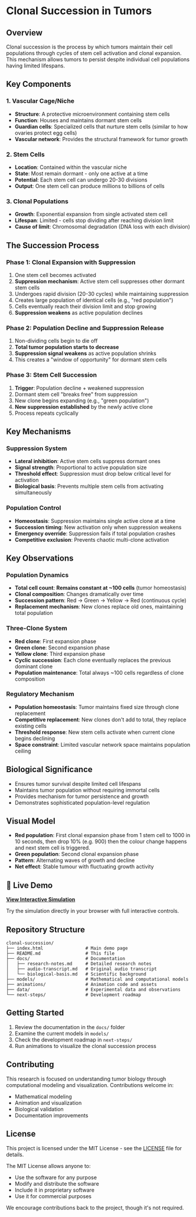 # Clonal Succession in Tumors

## Overview
Clonal succession is the process by which tumors maintain their cell populations through cycles of stem cell activation and clonal expansion. This mechanism allows tumors to persist despite individual cell populations having limited lifespans.

## Key Components

### 1. Vascular Cage/Niche
- **Structure**: A protective microenvironment containing stem cells
- **Function**: Houses and maintains dormant stem cells
- **Guardian cells**: Specialized cells that nurture stem cells (similar to how ovaries protect egg cells)
- **Vascular network**: Provides the structural framework for tumor growth

### 2. Stem Cells
- **Location**: Contained within the vascular niche
- **State**: Most remain dormant - only one active at a time
- **Potential**: Each stem cell can undergo 20-30 divisions
- **Output**: One stem cell can produce millions to billions of cells

### 3. Clonal Populations
- **Growth**: Exponential expansion from single activated stem cell
- **Lifespan**: Limited - cells stop dividing after reaching division limit
- **Cause of limit**: Chromosomal degradation (DNA loss with each division)

## The Succession Process

### Phase 1: Clonal Expansion with Suppression
1. One stem cell becomes activated
2. **Suppression mechanism**: Active stem cell suppresses other dormant stem cells
3. Undergoes rapid division (20-30 cycles) while maintaining suppression
4. Creates large population of identical cells (e.g., "red population")
5. Cells eventually reach their division limit and stop growing
6. **Suppression weakens** as active population declines

### Phase 2: Population Decline and Suppression Release
1. Non-dividing cells begin to die off
2. **Total tumor population starts to decrease**
3. **Suppression signal weakens** as active population shrinks
4. This creates a "window of opportunity" for dormant stem cells

### Phase 3: Stem Cell Succession
1. **Trigger**: Population decline + weakened suppression
2. Dormant stem cell "breaks free" from suppression
3. New clone begins expanding (e.g., "green population")
4. **New suppression established** by the newly active clone
5. Process repeats cyclically

## Key Mechanisms

### Suppression System
- **Lateral inhibition**: Active stem cells suppress dormant ones
- **Signal strength**: Proportional to active population size
- **Threshold effect**: Suppression must drop below critical level for activation
- **Biological basis**: Prevents multiple stem cells from activating simultaneously

### Population Control
- **Homeostasis**: Suppression maintains single active clone at a time
- **Succession timing**: New activation only when suppression weakens
- **Emergency override**: Suppression fails if total population crashes
- **Competitive exclusion**: Prevents chaotic multi-clone activation

## Key Observations

### Population Dynamics
- **Total cell count**: **Remains constant at ~100 cells** (tumor homeostasis)
- **Clonal composition**: Changes dramatically over time
- **Succession pattern**: Red → Green → Yellow → Red (continuous cycle)
- **Replacement mechanism**: New clones replace old ones, maintaining total population

### Three-Clone System
- **Red clone**: First expansion phase
- **Green clone**: Second expansion phase  
- **Yellow clone**: Third expansion phase
- **Cyclic succession**: Each clone eventually replaces the previous dominant clone
- **Population maintenance**: Total always ~100 cells regardless of clone composition

### Regulatory Mechanism
- **Population homeostasis**: Tumor maintains fixed size through clone replacement
- **Competitive replacement**: New clones don't add to total, they replace existing cells
- **Threshold response**: New stem cells activate when current clone begins declining
- **Space constraint**: Limited vascular network space maintains population ceiling

## Biological Significance
- Ensures tumor survival despite limited cell lifespans
- Maintains tumor population without requiring immortal cells
- Provides mechanism for tumor persistence and growth
- Demonstrates sophisticated population-level regulation

## Visual Model
- **Red population**: First clonal expansion phase from 1 stem cell to 1000 in 10 seconds, then drop 10% (e.g. 900) then the colour change happens and next stem cell is triggered. 
- **Green population**: Second clonal expansion phase  
- **Pattern**: Alternating waves of growth and decline
- **Net effect**: Stable tumour with fluctuating growth activity 

## 🚀 Live Demo

**[View Interactive Simulation](https://baggers.github.io/clonal-succession/)**

Try the simulation directly in your browser with full interactive controls.

## Repository Structure

```
clonal-succession/
├── index.html                # Main demo page
├── README.md                 # This file
├── docs/                     # Documentation
│   ├── research-notes.md     # Detailed research notes
│   ├── audio-transcript.md   # Original audio transcript
│   └── biological-basis.md   # Scientific background
├── models/                   # Mathematical and computational models
├── animations/               # Animation code and assets
├── data/                     # Experimental data and observations
└── next-steps/               # Development roadmap
```

## Getting Started

1. Review the documentation in the `docs/` folder
2. Examine the current models in `models/`
3. Check the development roadmap in `next-steps/`
4. Run animations to visualize the clonal succession process

## Contributing

This research is focused on understanding tumor biology through computational modeling and visualization. Contributions welcome in:
- Mathematical modeling
- Animation and visualization
- Biological validation
- Documentation improvements

## License

This project is licensed under the MIT License - see the [LICENSE](LICENSE) file for details.

The MIT License allows anyone to:
- Use the software for any purpose
- Modify and distribute the software
- Include it in proprietary software
- Use it for commercial purposes

We encourage contributions back to the project, though it's not required.
